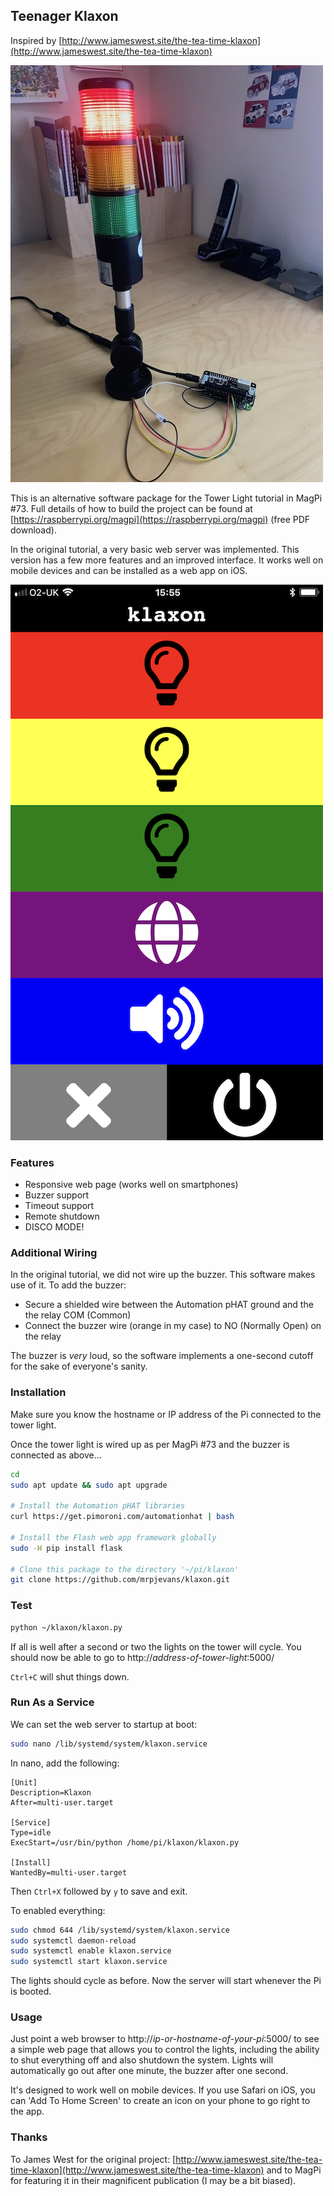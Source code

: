 ## Teenager Klaxon

Inspired by [http://www.jameswest.site/the-tea-time-klaxon](http://www.jameswest.site/the-tea-time-klaxon)

![Towerlight](towerlight.jpg)

This is an alternative software package for the Tower Light tutorial in MagPi #73. Full details of how to build the project can be found at [https://raspberrypi.org/magpi](https://raspberrypi.org/magpi) (free PDF download).

In the original tutorial, a very basic web server was implemented. This version has a few more features and an improved interface. It works well on mobile devices and can be installed as a web app on iOS.

![Web Page](webpage.png)

### Features

* Responsive web page (works well on smartphones)
* Buzzer support
* Timeout support
* Remote shutdown
* DISCO MODE!

### Additional Wiring

In the original tutorial, we did not wire up the buzzer. This software makes use of it. To add the buzzer:

* Secure a shielded wire between the Automation pHAT ground and the the relay COM (Common)
* Connect the buzzer wire (orange in my case) to NO (Normally Open) on the relay

The buzzer is _very_ loud, so the software implements a one-second cutoff for the sake of everyone's sanity.

### Installation

Make sure you know the hostname or IP address of the Pi connected to the tower light.

Once the tower light is wired up as per MagPi #73 and the buzzer is connected as above...

```bash
cd
sudo apt update && sudo apt upgrade

# Install the Automation pHAT libraries
curl https://get.pimoroni.com/automationhat | bash

# Install the Flash web app framework globally
sudo -H pip install flask

# Clone this package to the directory '~/pi/klaxon'
git clone https://github.com/mrpjevans/klaxon.git
```

### Test

```bash
python ~/klaxon/klaxon.py
```

If all is well after a second or two the lights on the tower will cycle. You should now be able to go to http://_address-of-tower-light_:5000/

`Ctrl+C` will shut things down.

### Run As a Service

We can set the web server to startup at boot:

```bash
sudo nano /lib/systemd/system/klaxon.service
```

In nano, add the following:

```
[Unit]
Description=Klaxon           
After=multi-user.target

[Service]
Type=idle
ExecStart=/usr/bin/python /home/pi/klaxon/klaxon.py

[Install]
WantedBy=multi-user.target
```
Then `Ctrl+X` followed by `y` to save and exit.

To enabled everything:

```bash
sudo chmod 644 /lib/systemd/system/klaxon.service 
sudo systemctl daemon-reload
sudo systemctl enable klaxon.service
sudo systemctl start klaxon.service
```

The lights should cycle as before. Now the server will start whenever the Pi is booted.

### Usage

Just point a web browser to http://_ip-or-hostname-of-your-pi_:5000/ to see a simple web page that allows you to control the lights, including the ability to shut everything off and also shutdown the system. Lights will automatically go out after one minute, the buzzer after one second.

It's designed to work well on mobile devices. If you use Safari on iOS, you can 'Add To Home Screen' to create an icon on your phone to go right to the app.

### Thanks
To James West for the original project: [http://www.jameswest.site/the-tea-time-klaxon](http://www.jameswest.site/the-tea-time-klaxon) and to MagPi for featuring it in their magnificent publication (I may be a bit biased).